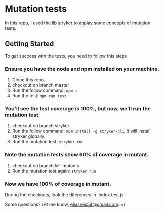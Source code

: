 # Mutation tests

In this repo, i used the lib [stryker](https://stryker-mutator.io/stryker/) to applay some concepts of mutation tests.

## Getting Started
To get success with the tests, you need to follow this steps

### Ensure you have the node and npm installed on your machine.

1. Clone this repo.
2. checkout on branch master
3. Run the follow command:
   `npm i`
4. Run the test: `npm run test`

### You'll see the test coverage is **100%**, but now, we'll run the mutation test.

1. checkout on branch stryker
2. Run the follow command:
   `npm install -g stryker-cli`, it will install stryker globally. 
3. Run the mutation test: `stryker run`

### Note the mutation tests show **60%** of coverage in mutant. 

1. checkout on branch kill-mutants
2. Run the mutation test again: `stryker run`

### Now we have **100%** of coverage in mutant. 

During the checkouts, look the diferences in 'index.test.js'

Some questions? 
Let me know, eliasreis54@gmail.com. =)